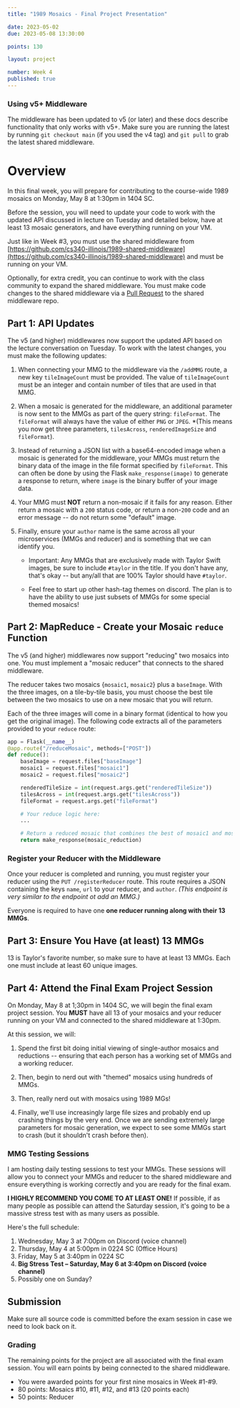 ```yaml
---
title: "1989 Mosaics - Final Project Presentation"

date: 2023-05-02
due: 2023-05-08 13:30:00

points: 130

layout: project

number: Week 4
published: true
---
```


<div class="alert alert-info" role="alert">
  <h3>Using v5+ Middleware</h3>

  <p>
    The middleware has been updated to v5 (or later) and these docs describe functionality that only works with v5+.  Make sure you are running the latest by running <code>git checkout main</code> (if you used the v4 tag) and <code>git pull</code> to grab the latest shared middleware.
  </p>
</div>


# Overview

In this final week, you will prepare for contributing to the course-wide 1989 mosaics on Monday, May 8 at 1:30pm in 1404 SC.

Before the session, you will need to update your code to work with the updated API discussed in lecture on Tuesday and detailed below, have at least 13 mosaic generators, and have everything running on your VM.

Just like in Week #3, you must use the shared middleware from [https://github.com/cs340-illinois/1989-shared-middleware](https://github.com/cs340-illinois/1989-shared-middleware) and must be running on your VM.

Optionally, for extra credit, you can continue to work with the class community to expand the shared middleware.  You must make code changes to the shared middleware via a [Pull Request](https://github.com/cs340-illinois/1989-shared-middleware/pulls) to the shared middleware repo.


## Part 1: API Updates

The v5 (and higher) middlewares now support the updated API based on the lecture conversation on Tuesday.  To work with the latest changes, you must make the following updates:

1. When connecting your MMG to the middleware via the `/addMMG` route, a new key `tileImageCount` must be provided.  The value of `tileImageCount` must be an integer and contain number of tiles that are used in that MMG.

2. When a mosaic is generated for the middleware, an additional parameter is now sent to the MMGs as part of the query string: `fileFormat`.  The `fileFormat` will always have the value of either `PNG` or `JPEG`.  *(This means you now get three parameters, `tilesAcross`, `renderedImageSize` and `fileFormat`).

3. Instead of returning a JSON list with a base64-encoded image when a mosaic is generated for the middleware, your MMGs must return the binary data of the image in the file format specified by `fileFormat`.  This can often be done by using the Flask `make_response(image)` to generate a response to return, where `image` is the binary buffer of your image data.

4. Your MMG must **NOT** return a non-mosaic if it fails for any reason.  Either return a mosaic with a `200` status code, or return a non-`200` code and an error message -- do not return some "default" image.

5. Finally, ensure your `author` name is the same across all your microservices (MMGs and reducer) and is something that we can identify you.

    - Important: Any MMGs that are exclusively made with Taylor Swift images, be sure to include `#taylor` in the title.  If you don't have any, that's okay -- but any/all that are 100% Taylor should have `#taylor`.

    - Feel free to start up other hash-tag themes on discord.  The plan is to have the ability to use just subsets of MMGs for some special themed mosaics!


## Part 2: MapReduce - Create your Mosaic `reduce` Function

The v5 (and higher) middlewares now support "reducing" two mosaics into one.  You must implement a "mosaic reducer" that connects to the shared middleware.

The reducer takes two mosaics {`mosaic1`, `mosaic2`} plus a `baseImage`.  With the three images, on a tile-by-tile basis, you must choose the best tile between the two mosaics to use on a new mosaic that you will return.

Each of the three images will come in a binary format (identical to how you get the original image).  The following code extracts all of the parameters provided to your `reduce` route:

```py
app = Flask(__name__)
@app.route("/reduceMosaic", methods=["POST"])
def reduce():
    baseImage = request.files["baseImage"]
    mosaic1 = request.files["mosaic1"]
    mosaic2 = request.files["mosaic2"]

    renderedTileSize = int(request.args.get("renderedTileSize"))
    tilesAcross = int(request.args.get("tilesAcross"))
    fileFormat = request.args.get("fileFormat")

    # Your reduce logic here:
    ...

    # Return a reduced mosaic that combines the best of mosaic1 and mosaic2:
    return make_response(mosaic_reduction)
```

### Register your Reducer with the Middleware

Once your reducer is completed and running, you must register your reducer using the `PUT /registerReducer` route.  This route requires a JSON containing the keys `name`, `url` to your reducer, and `author`.  *(This endpoint is very similar to the endpoint ot add an MMG.)*

Everyone is required to have one **one reducer running along with their 13 MMGs**.


## Part 3: Ensure You Have (at least) 13 MMGs

13 is Taylor's favorite number, so make sure to have at least 13 MMGs.  Each one must include at least 60 unique images.



## Part 4: Attend the Final Exam Project Session

On Monday, May 8 at 1;30pm in 1404 SC, we will begin the final exam project session.  You **MUST** have all 13 of your mosaics and your reducer running on your VM and connected to the shared middleware at 1:30pm.

At this session, we will:

1. Spend the first bit doing initial viewing of single-author mosaics and reductions -- ensuring that each person has a working set of MMGs and a working reducer.

2. Then, begin to nerd out with "themed" mosaics using hundreds of MMGs.

3. Then, really nerd out with mosaics using 1989 MGs!

4. Finally, we'll use increasingly large file sizes and probably end up crashing things by the very end.  Once we are sending extremely large parameters for mosaic generation, we expect to see some MMGs start to crash (but it shouldn't crash before then).


### MMG Testing Sessions

I am hosting daily testing sessions to test your MMGs.  These sessions will allow you to connect your MMGs and reducer to the shared middleware and ensure everything is working correctly and you are ready for the final exam.

**I HIGHLY RECOMMEND YOU COME TO AT LEAST ONE!**  If possible, if as many people as possible can attend the Saturday session, it's going to be a massive stress test with as many users as possible.

Here's the full schedule:

1. Wednesday, May 3 at 7:00pm on Discord (voice channel)
2. Thursday, May 4 at 5:00pm in 0224 SC (Office Hours)
3. Friday, May 5 at 3:40pm in 0224 SC
4. **Big Stress Test – Saturday, May 6 at 3:40pm on Discord (voice channel)**
5. Possibly one on Sunday?



## Submission

Make sure all source code is committed before the exam session in case we need to look back on it.


### Grading

The remaining points for the project are all associated with the final exam session.  You will earn points by being connected to the shared middleware.

- You were awarded points for your first nine mosaics in Week #1-#9.
- 80 points: Mosaics #10, #11, #12, and #13 (20 points each)
- 50 points: Reducer
